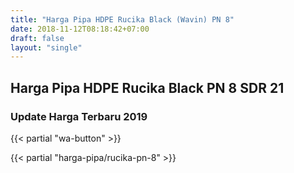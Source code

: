 ```yaml
---
title: "Harga Pipa HDPE Rucika Black (Wavin) PN 8"
date: 2018-11-12T08:18:42+07:00
draft: false
layout: "single"
---
```


## Harga Pipa HDPE Rucika Black PN 8 SDR 21
### Update Harga Terbaru 2019

{{< partial "wa-button" >}}

{{< partial "harga-pipa/rucika-pn-8" >}}